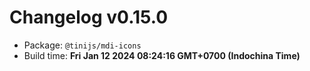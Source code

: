 # Changelog v0.15.0

- Package: `@tinijs/mdi-icons`
- Build time: **Fri Jan 12 2024 08:24:16 GMT+0700 (Indochina Time)**


